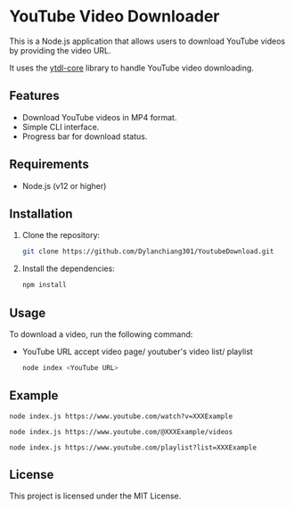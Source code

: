 # YouTube Video Downloader

This is a Node.js application that allows users to download YouTube videos by providing the video URL. 

It uses the [ytdl-core](https://github.com/distubejs/ytdl-core/tree/master) library to handle YouTube video downloading.

## Features
- Download YouTube videos in MP4 format.
- Simple CLI interface.
- Progress bar for download status.

## Requirements
- Node.js (v12 or higher)

## Installation

1. Clone the repository:
   ```bash
   git clone https://github.com/Dylanchiang301/YoutubeDownload.git
   ```
2. Install the dependencies:
    ```bash
    npm install
    ```

## Usage

To download a video, run the following command:
* YouTube URL accept video page/ youtuber's video list/ playlist
    ```bash
    node index <YouTube URL>
    ```

## Example

    node index.js https://www.youtube.com/watch?v=XXXExample

    node index.js https://www.youtube.com/@XXXExample/videos

    node index.js https://www.youtube.com/playlist?list=XXXExample

## License
This project is licensed under the MIT License.